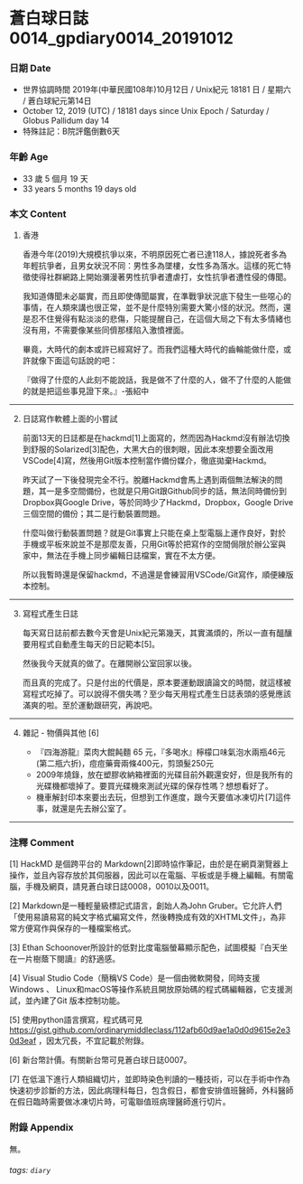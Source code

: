 [_metadata_:encoding]: - "utf-8"
[_metadata_:fileformat]: - "markdown"
[_metadata_:MIME_type]: - "text/plain"
[_metadata_:markdown_version]: - "commonmark version 0.29"
[_metadata_:markdown_spec]: - "https://spec.commonmark.org/0.29/"

蒼白球日誌0014_gpdiary0014_20191012
===

### 日期 Date 
* 世界協調時間 2019年(中華民國108年)10月12日 / Unix紀元 18181 日 / 星期六 / 蒼白球紀元第14日
* October 12, 2019 (UTC) / 18181 days since Unix Epoch / Saturday / Globus Pallidum day 14
* 特殊註記：B院評鑑倒數6天

### 年齡 Age 
* 33 歲 5 個月 19 天
* 33 years 5 months 19 days old 

### 本文 Content 
1. 香港

    香港今年(2019)大規模抗爭以來，不明原因死亡者已達118人，據說死者多為年輕抗爭者，且男女狀況不同：男性多為墜樓，女性多為落水。這樣的死亡特徵使得社群網路上開始瀰漫著男性抗爭者遭虐打，女性抗爭者遭性侵的傳聞。

    我知道傳聞未必屬實，而且即使傳聞屬實，在準戰爭狀況底下發生一些噁心的事情，在人類來講也很正常，並不是什麼特別需要大驚小怪的狀況。然而，還是忍不住覺得有點淡淡的悲傷，只能提醒自己，在這個大局之下有太多情緒也沒有用，不需要像某些同儕那樣陷入激憤裡面。
    
    畢竟，大時代的劇本或許已經寫好了。而我們這種大時代的齒輪能做什麼，或許就像下面這句話說的吧：

    『做得了什麼的人此刻不能說話，我是做不了什麼的人，做不了什麼的人能做的就是把這些事見證下來。』-張紹中
   
---

2. 日誌寫作軟體上面的小嘗試

    前面13天的日誌都是在hackmd[1]上面寫的，然而因為Hackmd沒有辦法切換到舒服的Solarized[3]配色，大黑大白的很刺眼，因此本來想要全面改用VSCode[4]寫，然後用Git版本控制當作備份媒介，徹底拋棄Hackmd。
    
    昨天試了一下後發現完全不行。脫離Hackmd會馬上遇到兩個無法解決的問題，其一是多空間備份，也就是只用Git跟Github同步的話，無法同時備份到Dropbox與Google Drive，等於同時少了Hackmd，Dropbox，Google Drive三個空間的備份；其二是行動裝置問題。

    什麼叫做行動裝置問題？就是Git事實上只能在桌上型電腦上運作良好，對於手機或平板來說並不是那麼友善，只用Git等於把寫作的空間侷限於辦公室與家中，無法在手機上同步編輯日誌檔案，實在不太方便。

    所以我暫時還是保留hackmd，不過還是會練習用VSCode/Git寫作，順便練版本控制。

---

3. 寫程式產生日誌

    每天寫日誌前都去數今天會是Unix紀元第幾天，其實滿煩的，所以一直有醞釀要用程式自動產生每天的日記範本[5]。

    然後我今天就真的做了。在離開辦公室回家以後。

    而且真的完成了。只是付出的代價是，原本要運動跟讀論文的時間，就這樣被寫程式吃掉了。可以說得不償失嗎？至少每天用程式產生日誌表頭的感覺應該滿爽的啦。至於運動跟研究，再說吧。

---

4. 雜記 - 物價與其他 [6]

    * 『四海游龍』菜肉大餛飩麵 65 元，『多喝水』檸檬口味氣泡水兩瓶46元(第二瓶六折)，痘痘藥膏兩條400元，剪頭髮250元
    * 2009年燒錄，放在塑膠收納箱裡面的光碟目前外觀還安好，但是我所有的光碟機都壞掉了。要買光碟機來測試光碟的保存性嗎？想想看好了。
    * 機車解封印本來要出去玩，但想到工作進度，跟今天要值冰凍切片[7]這件事，就還是先去辦公室了。

---

### 注釋 Comment
[1] HackMD 是個跨平台的 Markdown[2]即時協作筆記，由於是在網頁瀏覽器上操作，並且內容存放於其伺服器，因此可以在電腦、平板或是手機上編輯。有關電腦，手機及網頁，請見蒼白球日誌0008，0010以及0011。

[2] Markdown是一種輕量級標記式語言，創始人為John Gruber。它允許人們「使用易讀易寫的純文字格式編寫文件，然後轉換成有效的XHTML文件」，為非常方便寫作與保存的一種檔案格式。

[3] Ethan Schoonover所設計的低對比度電腦螢幕顯示配色，試圖模擬『白天坐在一片樹蔭下閱讀』的舒適感。

[4] Visual Studio Code（簡稱VS Code）是一個由微軟開發，同時支援Windows 、 Linux和macOS等操作系統且開放原始碼的程式碼編輯器，它支援測試，並內建了Git 版本控制功能。

[5] 使用python語言撰寫，程式碼可見 https://gist.github.com/ordinarymiddleclass/112afb60d9ae1a0d0d9615e2e30d3eaf ，因太冗長，不宜記載於附錄。

[6] 新台幣計價。有關新台幣可見蒼白球日誌0007。

[7] 在低溫下進行人類組織切片，並即時染色判讀的一種技術，可以在手術中作為快速初步診斷的方法，因此病理科每日，包含假日，都會安排值班醫師，外科醫師在假日臨時需要做冰凍切片時，可電聯值班病理醫師進行切片。

### 附錄 Appendix
無。

###### tags: `diary`